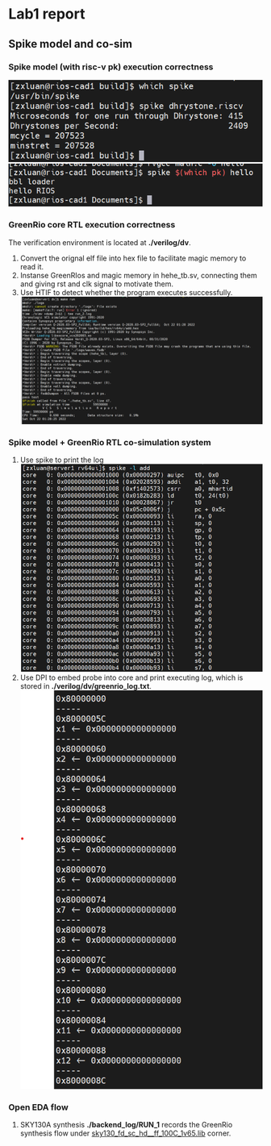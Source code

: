 # Lab1 report

## Spike model and co-sim

### Spike model (with risc-v pk) execution correctness
![](./images/spike-dhrystone.png)
![](./images/spike-pk.png)
### GreenRio core RTL execution correctness
The verification environment is located at **./verilog/dv**.
1. Convert the orignal elf file into hex file to facilitate magic memory to read it.
2. Instanse GreenRIos and magic memory in hehe_tb.sv, connecting them and giving rst and clk signal to motivate them.
3. Use HTIF to detect whether the program executes successfully.
![](./images/vcs-simulation.png)

### Spike model + GreenRio RTL co-simulation system
1. Use spike to print the log
![](./images/spike-log.png)
2. Use DPI to embed probe into core and print executing log, which is stored in **./verilog/dv/greenrio_log.txt**.
![](./images/hehe-log.png)
### Open EDA flow
1. SKY130A synthesis
    **./backend_log/RUN_1** records the GreenRio synthesis flow under <u>sky130_fd_sc_hd__ff_100C_1v65.lib</u> corner.  
    